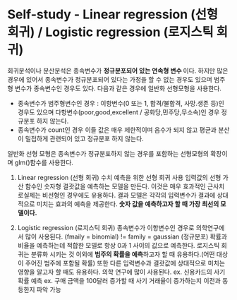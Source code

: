#   Self-study - Linear regression (선형 회귀) / Logistic regression (로지스틱 회귀)
회귀분석이나 분산분석은 종속변수가  <b>정규분포되어 있는 연속형 변수 </b>이다.
하지만 많은 경우에 있어서 종속변수가 정규분포되어 있다는 가정을 할 수 없는 경우도 있으며 범주형 변수가 종속변수인 경우도 있다. 다음과 같은 경우에 일반화 선형모형을 사용한다.
  * 종속변수가 범주형변수인 경우 : 이항변수(0 또는 1, 합격/불합격, 사망.생존 등)인 경우도 있으며 다항변수(poor,good,excellent / 공화당,민주당,무소속)인 경우 정규분포 하지 않는다.
  * 종속변수가 count인 경우 이들 값은 매우 제한적이며 음수가 되지 않고 평균과 분산이 밀접하게 관련되어 있고 정규분포 하지 않는다.
  
  일반화 선형 모형은 종속변수가 정규분포하지 않는 경우를 포함하는 선형모형의 확장이며 glm()함수를 사용한다.
  
  
  
1. Linear regression (선형 회귀)
   수치 예측을 위한 선형 회귀 사용
   입력값의 선형 가산 함수인 숫자형 결괏값을 예측하는 모델을 만든다. 이것은 매우 효과적인 근사치로실제는 비선형인 경우에도 유용하다.
   결과 모델은 각각의 입력변수가 결과에 상대적으로 미치는 효과의 예측을 제공한다. <b> 숫자 값을 예측하고자 할 때 가장 최선의 모델이다.</b> 

2. Logistic regression (로지스틱 회귀)
   종속변수가 이항변수인 경우로 의학연구에서 많이 사용된다. (fmaily = binomial)  != family = gaussian (정규분포)
   확률과 비율을 예측하는데 적합한 모델로 항상 0과 1 사이의 값으로 예측한다.
   로지스틱 회귀는 분류화 시키는 것 이외에  <b>범주의 확률을 예측</b>하고자 할 때 유용하다.(어떤 대상이 주어진 범주에 포함될 확률) 또한 다른 입력변수과 결괏값에 상대적으로 미치는 영향을 알고자 할 때도 유용하다.  의학 연구에 많이 사용된다.
   ex. 신용카드의 사기 확률 예측
   ex. 구매 금액을 100달러 증가할 때 사기 거래율이 증가하는지 이전과 동등한지 파악 가능 
   
   
